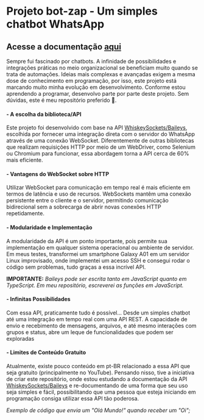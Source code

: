 # Projeto bot-zap - Um simples chatbot WhatsApp

## Acesse a documentação [aqui](https://josu-liveira.github.io/bot-zap/)

Sempre fui fascinado por chatbots. A infinidade de possibilidades e integrações práticas no meio organizacional se beneficiam muito quando se trata de automações. Ideias mais complexas e avançadas exigem a mesma dose de conhecimento em programação, por isso, este projeto está marcando muito minha evolução em desenvolvimento. Conforme estou aprendendo a programar, desenvolvo parte por parte deste projeto. Sem dúvidas, este é meu repositório preferido 🙂.



#### - A escolha da biblioteca/API
Este projeto foi desenvolvido com base na API [WhiskeySockets/Baileys](https://github.com/WhiskeySockets/Baileys), escolhida por fornecer uma integração direta com o servidor do WhatsApp através de uma conexão WebSocket. Diferentemente de outras bibliotecas que realizam requisições HTTP por meio de um WebDriver, como Selenium ou Chromium para funcionar, essa abordagem torna a API cerca de 60% mais eficiente.


#### - Vantagens do WebSocket sobre HTTP
Utilizar WebSocket para comunicação em tempo real é mais eficiente em termos de latência e uso de recursos. WebSockets mantêm uma conexão persistente entre o cliente e o servidor, permitindo comunicação bidirecional sem a sobrecarga de abrir novas conexões HTTP repetidamente.


#### - Modularidade e Implementação
A modularidade da API é um ponto importante, pois permite sua implementação em qualquer sistema operacional ou ambiente de servidor. Em meus testes, transformei um smartphone Galaxy A01 em um servidor Linux improvisado, onde implementei um acesso SSH e consegui rodar o código sem problemas, tudo graças a essa incrível API.

**IMPORTANTE:** *Baileys pode ser escrita tanto em JavaScript quanto em TypeScript. Em meu repositório, escreverei as funções em JavaScript.*


#### - Infinitas Possibilidades

Com essa API, praticamente tudo é possível... Desde um simples chatbot até uma integração em tempo real com uma API REST. A capacidade de envio e recebimento de mensagens, arquivos, e até mesmo interações com grupos e status, abre um leque de funcionalidades que podem ser exploradas


#### - Limites de Conteúdo Gratuito
Atualmente, existe pouco conteúdo em pt-BR relacionado a essa API que seja gratuito (principalmente no YouTube). Pensando nisso, tive a iniciativa de criar este repositório, onde estou estudando a documentação da API [WhiskeySockets/Baileys](https://github.com/WhiskeySockets/Baileys) e re-documentando de uma forma que seu uso seja simples e fácil, possibilitando que uma pessoa que esteja iniciando em programação consiga utilizar essa API tão poderosa.

*Exemplo de código que envia um "Olá Mundo!" quando receber um "Oi";*


